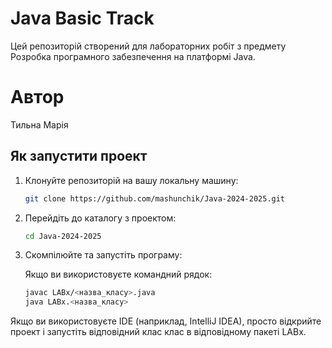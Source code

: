 # Java Basic Track

Цей репозиторій створений для лабораторних робіт з предмету Розробка програмного забезпечення на платформі Java.

# Автор
Тильна Марія

## Як запустити проект

1. Клонуйте репозиторій на вашу локальну машину:

   ```bash
   git clone https://github.com/mashunchik/Java-2024-2025.git
2. Перейдіть до каталогу з проектом:
   ```bash
   cd Java-2024-2025
3. Скомпілюйте та запустіть програму:

   Якщо ви використовуєте командний рядок:
   ```bash
   javac LABx/<назва_класу>.java
   java LABx.<назва_класу>
Якщо ви використовуєте IDE (наприклад, IntelliJ IDEA), просто відкрийте проект і запустіть відповідний клас клас  в відповідному пакеті LABх.
